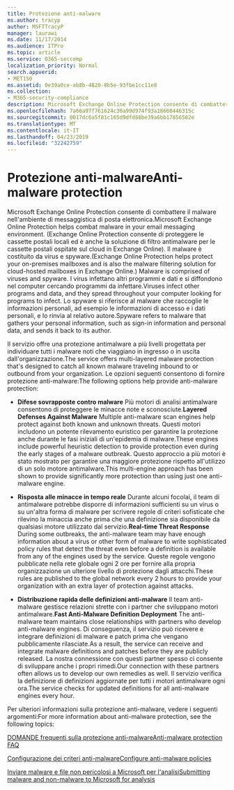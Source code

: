 ```yaml
---
title: Protezione anti-malware
ms.author: tracyp
author: MSFTTracyP
manager: laurawi
ms.date: 11/17/2014
ms.audience: ITPro
ms.topic: article
ms.service: O365-seccomp
localization_priority: Normal
search.appverid:
- MET150
ms.assetid: 0e39a0ce-ab8b-4820-8b5e-93fbe1cc11e8
ms.collection:
- M365-security-compliance
description: Microsoft Exchange Online Protection consente di combattere il malware nell'ambiente di messaggistica di posta elettronica. Il malware è composto da virus e spyware. I virus infettano altri programmi e dati e si diffondono nel computer cercando programmi da infettare. Lo spyware si riferisce al malware che raccoglie le informazioni personali, ad esempio le informazioni di accesso e i dati personali, e lo rinvia al relativo autore.
ms.openlocfilehash: 7a66a97f761624c30a99d974f93a18668446315c
ms.sourcegitcommit: 0017dc6a5f81c165d9dfd88be39a6bb17856582e
ms.translationtype: MT
ms.contentlocale: it-IT
ms.lasthandoff: 04/23/2019
ms.locfileid: "32242759"
---
```

# <a name="anti-malware-protection"></a><span data-ttu-id="042be-106">Protezione anti-malware</span><span class="sxs-lookup"><span data-stu-id="042be-106">Anti-malware protection</span></span>

<span data-ttu-id="042be-107">Microsoft Exchange Online Protection consente di combattere il malware nell'ambiente di messaggistica di posta elettronica.</span><span class="sxs-lookup"><span data-stu-id="042be-107">Microsoft Exchange Online Protection helps combat malware in your email messaging environment.</span></span> <span data-ttu-id="042be-108">(Exchange Online Protection consente di proteggere le cassette postali locali ed è anche la soluzione di filtro antimalware per le cassette postali ospitate sul cloud in Exchange Online). Il malware è costituito da virus e spyware.</span><span class="sxs-lookup"><span data-stu-id="042be-108">(Exchange Online Protection helps protect your on-premises mailboxes and is also the malware filtering solution for cloud-hosted mailboxes in Exchange Online.) Malware is comprised of viruses and spyware.</span></span> <span data-ttu-id="042be-109">I virus infettano altri programmi e dati e si diffondono nel computer cercando programmi da infettare.</span><span class="sxs-lookup"><span data-stu-id="042be-109">Viruses infect other programs and data, and they spread throughout your computer looking for programs to infect.</span></span> <span data-ttu-id="042be-110">Lo spyware si riferisce al malware che raccoglie le informazioni personali, ad esempio le informazioni di accesso e i dati personali, e lo rinvia al relativo autore.</span><span class="sxs-lookup"><span data-stu-id="042be-110">Spyware refers to malware that gathers your personal information, such as sign-in information and personal data, and sends it back to its author.</span></span> 
  
<span data-ttu-id="042be-111">Il servizio offre una protezione antimalware a più livelli progettata per individuare tutti i malware noti che viaggiano in ingresso o in uscita dall'organizzazione.</span><span class="sxs-lookup"><span data-stu-id="042be-111">The service offers multi-layered malware protection that's designed to catch all known malware traveling inbound to or outbound from your organization.</span></span> <span data-ttu-id="042be-112">Le opzioni seguenti consentono di fornire protezione anti-malware:</span><span class="sxs-lookup"><span data-stu-id="042be-112">The following options help provide anti-malware protection:</span></span>
  
- <span data-ttu-id="042be-113">**Difese sovrapposte contro malware** Più motori di analisi antimalware consentono di proteggere le minacce note e sconosciute.</span><span class="sxs-lookup"><span data-stu-id="042be-113">**Layered Defenses Against Malware** Multiple anti-malware scan engines help protect against both known and unknown threats.</span></span> <span data-ttu-id="042be-114">Questi motori includono un potente rilevamento euristico per garantire la protezione anche durante le fasi iniziali di un'epidemia di malware.</span><span class="sxs-lookup"><span data-stu-id="042be-114">These engines include powerful heuristic detection to provide protection even during the early stages of a malware outbreak.</span></span> <span data-ttu-id="042be-115">Questo approccio a più motori è stato mostrato per garantire una maggiore protezione rispetto all'utilizzo di un solo motore antimalware.</span><span class="sxs-lookup"><span data-stu-id="042be-115">This multi-engine approach has been shown to provide significantly more protection than using just one anti-malware engine.</span></span> 
    
- <span data-ttu-id="042be-116">**Risposta alle minacce in tempo reale** Durante alcuni focolai, il team di antimalware potrebbe disporre di informazioni sufficienti su un virus o su un'altra forma di malware per scrivere regole di criteri sofisticate che rilevino la minaccia anche prima che una definizione sia disponibile da qualsiasi motore utilizzato dal servizio.</span><span class="sxs-lookup"><span data-stu-id="042be-116">**Real-time Threat Response** During some outbreaks, the anti-malware team may have enough information about a virus or other form of malware to write sophisticated policy rules that detect the threat even before a definition is available from any of the engines used by the service.</span></span> <span data-ttu-id="042be-117">Queste regole vengono pubblicate nella rete globale ogni 2 ore per fornire alla propria organizzazione un ulteriore livello di protezione dagli attacchi.</span><span class="sxs-lookup"><span data-stu-id="042be-117">These rules are published to the global network every 2 hours to provide your organization with an extra layer of protection against attacks.</span></span> 
    
- <span data-ttu-id="042be-118">**Distribuzione rapida delle definizioni anti-malware** Il team anti-malware gestisce relazioni strette con i partner che sviluppano motori antimalware.</span><span class="sxs-lookup"><span data-stu-id="042be-118">**Fast Anti-Malware Definition Deployment** The anti-malware team maintains close relationships with partners who develop anti-malware engines.</span></span> <span data-ttu-id="042be-119">Di conseguenza, il servizio può ricevere e integrare definizioni di malware e patch prima che vengano pubblicamente rilasciate.</span><span class="sxs-lookup"><span data-stu-id="042be-119">As a result, the service can receive and integrate malware definitions and patches before they are publicly released.</span></span> <span data-ttu-id="042be-120">La nostra connessione con questi partner spesso ci consente di sviluppare anche i propri rimedi.</span><span class="sxs-lookup"><span data-stu-id="042be-120">Our connection with these partners often allows us to develop our own remedies as well.</span></span> <span data-ttu-id="042be-121">Il servizio verifica la definizione di definizioni aggiornate per tutti i motori antimalware ogni ora.</span><span class="sxs-lookup"><span data-stu-id="042be-121">The service checks for updated definitions for all anti-malware engines every hour.</span></span> 
    
<span data-ttu-id="042be-122">Per ulteriori informazioni sulla protezione anti-malware, vedere i seguenti argomenti:</span><span class="sxs-lookup"><span data-stu-id="042be-122">For more information about anti-malware protection, see the following topics:</span></span> 
  
[<span data-ttu-id="042be-123">DOMANDE frequenti sulla protezione anti-malware</span><span class="sxs-lookup"><span data-stu-id="042be-123">Anti-malware protection FAQ </span></span>](anti-malware-protection-faq-eop.md)
  
[<span data-ttu-id="042be-124">Configurazione dei criteri anti-malware</span><span class="sxs-lookup"><span data-stu-id="042be-124">Configure anti-malware policies</span></span>](configure-anti-malware-policies.md)
  
[<span data-ttu-id="042be-125">Inviare malware e file non pericolosi a Microsoft per l'analisi</span><span class="sxs-lookup"><span data-stu-id="042be-125">Submitting malware and non-malware to Microsoft for analysis</span></span>](submitting-malware-and-non-malware-to-microsoft-for-analysis.md)
  

